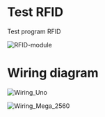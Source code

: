 # Test RFID
Test program RFID

![RFID-module](https://i.ibb.co/HCN15q7/RFID-arduino.jpg)

# Wiring diagram

![Wiring_Uno](https://i.ibb.co/KLrxj52/RFID-Arduino-Uno-frit.png)

![Wiring_Mega_2560](https://i.ibb.co/vQJnvsk/RFID-Arduino-Mega-2560-frit.png)
